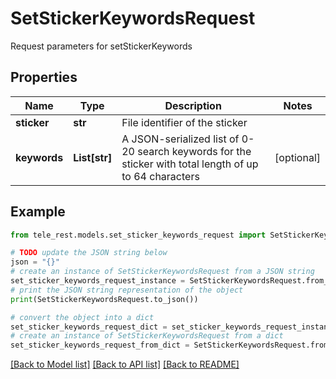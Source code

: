 # SetStickerKeywordsRequest

Request parameters for setStickerKeywords

## Properties

Name | Type | Description | Notes
------------ | ------------- | ------------- | -------------
**sticker** | **str** | File identifier of the sticker | 
**keywords** | **List[str]** | A JSON-serialized list of 0-20 search keywords for the sticker with total length of up to 64 characters | [optional] 

## Example

```python
from tele_rest.models.set_sticker_keywords_request import SetStickerKeywordsRequest

# TODO update the JSON string below
json = "{}"
# create an instance of SetStickerKeywordsRequest from a JSON string
set_sticker_keywords_request_instance = SetStickerKeywordsRequest.from_json(json)
# print the JSON string representation of the object
print(SetStickerKeywordsRequest.to_json())

# convert the object into a dict
set_sticker_keywords_request_dict = set_sticker_keywords_request_instance.to_dict()
# create an instance of SetStickerKeywordsRequest from a dict
set_sticker_keywords_request_from_dict = SetStickerKeywordsRequest.from_dict(set_sticker_keywords_request_dict)
```
[[Back to Model list]](../README.md#documentation-for-models) [[Back to API list]](../README.md#documentation-for-api-endpoints) [[Back to README]](../README.md)


